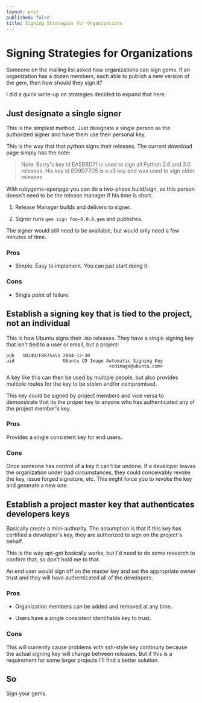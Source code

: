 ```yaml
---
layout: post
published: false
title: Signing Strategies for Organizations
---
```


Signing Strategies for Organizations
====================================

Someone on the mailing list asked how organizations can sign gems.  If
an organization has a dozen members, each able to publish a new
version of the gem, then how should they sign it?

I did a quick write-up on strategies decided to expand that here.

Just designate a single signer
------------------------------

This is the simplest method.  Just designate a single person as the
authorized signer and have them use their personal key.

This is the way that that python signs their releases.  The current
download page simply has the note:

> Note: Barry's key id EA5BBD71 is used to sign all Python 2.6 and 3.0 releases. His key id ED9D77D5 is a v3 key and was used to sign older releases.

With rubygems-openpgp you can do a two-phase build/sign, so this
person doesn't need to be the release manager if his time is short.

1. Release Manager builds and delivers to signer.

2. Signer runs `gem sign foo-0.0.0.gem` and publishes.

The signer would still need to be available, but would only need a few
minutes of time.

### Pros

* Simple.  Easy to implement.  You can just start doing it.

### Cons

* Single point of failure.

Establish a signing key that is tied to the project, not an individual
----------------------------------------------------------------------

This is how Ubuntu signs their .iso releases.  They have a single
signing key that isn't tied to a user or email, but a project:

    pub   1024D/FBB75451 2004-12-30
    uid                  Ubuntu CD Image Automatic Signing Key
	                                      <cdimage@ubuntu.com>


A key like this can then be used by multiple people, but also
provides multiple routes for the key to be stolen and/or compromised.

This key could be signed by project members and vice versa to
demonstrate that its the proper key to anyone who has authenticated
any of the project member's key.

### Pros

Provides a single consistent key for end users.

### Cons

Once someone has control of a key it can't be undone.  If a developer
leaves the organization under bad circumstances, they could
conceivably revoke the key, issue forged signature, etc.  This might
force you to revoke the key and generate a new one.

Establish a project master key that authenticates developers keys
-----------------------------------------------------------------

Basically create a mini-authority.  The assumption is that if this key
has certified a developer's key, they are authorized to sign on the
project's behalf.

This is the way apt-get basically works, but I'd need to do some
research to confirm that, so don't hold me to that.

An end user would sign off on the master key and set the appropriate
owner trust and they will have authenticated all of the developers.

### Pros

* Organization members can be added and removed at any time.

* Users have a single consistent identifiable key to trust.

### Cons

This will currently cause problems with ssh-style key continuity
because the actual signing key will change between releases.  But if
this is a requirement for some larger projects I'll find a better
solution.

So
--

Sign your gems.
